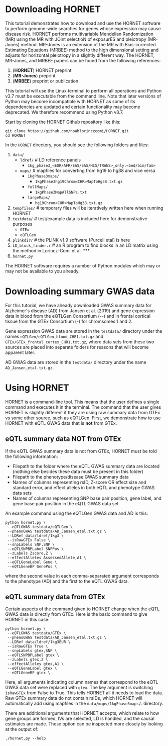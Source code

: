 # Downloading HORNET
This tutorial demonstrates how to download and use the HORNET software to perform genome-wide searches for genes whose expression may cause disease risk. HORNET performs multivariable Mendelian Randomization (MR) using the MR with JOint selectioN of exposurES and pleiotropy (MR-Jones) method. MR-Jones is an extension of the MR with Bias-corrected Estimating Equations (MRBEE) method to the high dimensional setting and adjusts for horizontal pleiotropy in a slightly different way. The HORNET, MR-Jones, and MRBEE papers can be found from the following references:
1. (**HORNET**) HORNET preprint
2. (**MR-Jones**) preprint
3. (**MRBEE**) preprint or publication

This tutorial will use the Linux terminal to perform all operations and Python v3.7 must be executable from the command line. Note that later versions of Python may become incompatible with HORNET as some of its dependencies are updated and certain functionality may become deprecated. We therefore recommend using Python v3.7. 

Start by cloning the HORNET Github repository like this:

```unix
git clone https://github.com/noahlorinczcomi/HORNET.git
cd HORNET
```

In the `HORNET` directory, you should see the following folders and files:
1. `data/`
    * `ldref/` # LD reference panels
        * `1kg_phase3_<EUR/AFR/EAS/SAS/HIS/TRANS>_only.<bed/bim/fam>`
    * `maps/` # mapfiles for converting from hg19 to hg38 and vice versa
        * `1kgPhase3maps/`
            * `1kgPhase3hg19Chrom<CHR>MapToHg38.txt.gz`
        * `fullMaps/`
            * `1kgPhase3MapAllSNPs.txt`
        * `largeMaps/`
            * `hg19Chrom<CHR>MapToHg38.txt.gz`
2. `tempfiles/` # temporary files will be iteratively written here when running HORNET
3. `testdata/`  # test/example data is included here for demonstrative purposes
    * `GTEx`
    * `eQTLGen`
4. `plinkdir/`  # the PLINK v1.9 software (Purcell etal) is here
5. `LD_block_finder.r` # an R program to find blocks in an LD matrix using the method in Lorincz-Comi et al. ***
6. `hornet.py`

The HORNET software requires a number of Python modules which may or may not be available to you already. 

# Downloading summary GWAS data
For this tutorial, we have already downloaded GWAS summary data for Alzheimer's disease (AD) from Jansen et al. (2019) and gene expression data in blood from the eQTLGen Consortium (--) and in frontal cortical tissue from the GTEx Consortium (-) for chromsomes 1 and 2. 

Gene expression GWAS data are stored in the `testdata/` directory under the names `eQTLGen/eQTLGen_blood_CHR1.txt.gz` and `GTEx/GTEx_frontal_cortex_CHR1.txt.gz`, where data sets from these two sources are placed into separate folders for reasons that will become apparent later.

AD GWAS data are stored in the `testdata/` directory under the name `AD_Jansen_etal.txt.gz`.

# Using HORNET
HORNET is a command-line tool. This means that the user defines a single command and executes it in the terminal. The command that the user gives HORNET is slightly different if they are using raw summary data from GTEx vs some other source, such as eQTLGen. First, we demonstrate how to use HORNET with eQTL GWAS data that is **not** from GTEx.

## eQTL summary data NOT from GTEx
If the eQTL GWAS summary data is not from GTEx, HORNET must be told the following information:
* Filepath to the folder where the eQTL GWAS summary data are located (nothing else besides these data must be present in this folder)
* Filepath to the phenotype/disease GWAS summary data
* Names of columns representing rsID, Z-score OR effect size and standard error, and effect alleles in both eQTL and phenotype GWAS data sets
* Names of columns representing SNP base pair position, gene label, and gene base pair position in the eQTL GWAS data set

An example command using the eQTLGen GWAS data and AD is this:

```unix
python hornet.py \ 
 --eQTLGWAS testdata/eQTLGen \
 --phenoGWAS testdata/AD_Jansen_etal.txt.gz \
 --LDRef data/ldref/1kg3 \
 --isRawGTEx False \
 --snpLabels SNP,SNP \
 --eQTLSNPBPLabel SNPPos \
 --zLabels Zscore,Z \
 --effectAlleles AssessedAllele,A1 \
 --eQTLGeneLabel Gene \
 --eQTLGeneBP GenePos \
```

where the second value in each comma-separated argument corresponds to the phenotype (AD) and the first to the eQTL GWAS data.

## eQTL summary data from GTEx
Certain aspects of the command given to HORNET change when the eQTL GWAS data is directly from GTEx. Here is the basic command to give HORNET in this case:

```unix
python hornet.py \ 
 --eQTLGWAS testdata/GTEx \
 --phenoGWAS testdata/AD_Jansen_etal.txt.gz \
 --LDRef data/ldref/1kg3EUR \
 --isRawGTEx True \
 --snpLabels gtex,SNP \
 --eQTLSNPBPLabel gtex \
 --zLabels gtex,Z \
 --effectAlleles gtex,A1 \
 --eQTLGeneLabel gtex \
 --eQTLGeneBP gtex \
```

Here, all arguments indicating column names that correspond to the eQTL GWAS data set were replaced with `gtex`. The key argument is switching `-isRawGTEx` from False to True. This tells HORNET all it needs to load the data. Raw GTEx summary data do not contain rsIDs, which HORNET will automatically add using mapfiles in the `data/maps/1kgPhase3maps/`. directory. 

There are additional arguments that HORNET accepts, which relate to how gene groups are formed, IVs are selected, LD is handled, and the causal estimates are made. These option can be inspected more closely by looking at the output of:

```unix
./hornet.py --help
```

